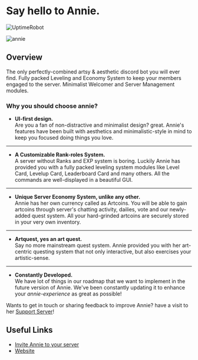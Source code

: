 # Say hello to **Annie.**

![UptimeRobot](https://img.shields.io/uptimerobot/ratio/m792603658-7e50ae6bb7f048a0435792d8)

![annie](https://i.ibb.co/YpzBxS5/anniebanner.png)

## Overview

The only perfectly-combined artsy & aesthetic discord bot you will ever find. Fully packed Leveling and Economy System to keep your members engaged to the server. Minimalist Welcomer and Server Management modules.

### Why you should choose annie?

* **UI-first design.**  
Are you a fan of non-distractive and minimalist design? great. Annie's features have been built with aesthetics and minimalistic-style in mind to keep you focused doing things you love.

* **   

* **A Customizable Rank-roles System.**  
A server without Ranks and EXP system is boring. Luckily Annie has provided you with a fully packed leveling system modules like Level Card, Levelup Card, Leaderboard Card and many others. All the commands are well-displayed in a beautiful GUI.

* **  

* **Unique Server Economy System, unlike any other.**    
Annie has her own currency called as Artcoins. You will be able to gain artcoins through server's chatting activity, dailies, vote and our newly-added quest system. All your hard-grinded artcoins are securely stored in your very own inventory. 

* **  

* **Artquest, yes an art quest.**  
Say no more mainstream quest system. Annie provided you with her art-centric questing system that not only interactive, but also exercises your artistic-sense.

* **  

* **Constantly Developed.**  
We have lot of things in our roadmap that we want to implement in the future version of Annie. We've been constantly updating it to enhance your *annie-experience* as great as possible!

Wants to get in touch or sharing feedback to improve Annie? have a visit to her [Support Server](https://discord.gg/7nDes9P)!

## Useful Links

* [Invite Annie to your server](https://discord.com/api/oauth2/authorize?client_id=501461775821176832&permissions=140056587334&scope=bot%20applications.commands)
* [Website](https://www.annie.gg)


